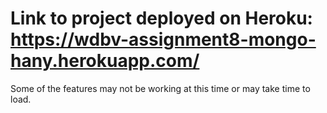 # Link to project deployed on Heroku: https://wdbv-assignment8-mongo-hany.herokuapp.com/

Some of the features may not be working at this time or may take time to load.
